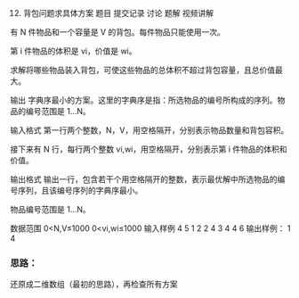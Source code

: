 12. 背包问题求具体方案
   题目
   提交记录
   讨论
   题解
   视频讲解

有 N 件物品和一个容量是 V 的背包。每件物品只能使用一次。

第 i 件物品的体积是 vi，价值是 wi。

求解将哪些物品装入背包，可使这些物品的总体积不超过背包容量，且总价值最大。

输出 字典序最小的方案。这里的字典序是指：所选物品的编号所构成的序列。物品的编号范围是 1…N。

输入格式
第一行两个整数，N，V，用空格隔开，分别表示物品数量和背包容积。

接下来有 N 行，每行两个整数 vi,wi，用空格隔开，分别表示第 i 件物品的体积和价值。

输出格式
输出一行，包含若干个用空格隔开的整数，表示最优解中所选物品的编号序列，且该编号序列的字典序最小。

物品编号范围是 1…N。

数据范围
0<N,V≤1000
0<vi,wi≤1000
输入样例
4 5
1 2
2 4
3 4
4 6
输出样例：
1 4

### 思路：
还原成二维数组（最初的思路），再检查所有方案